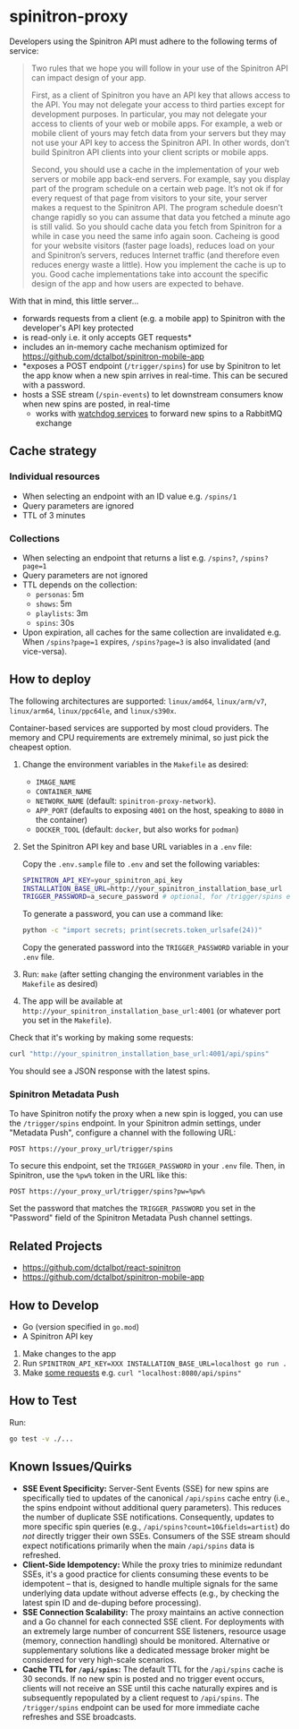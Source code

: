 # spinitron-proxy

Developers using the Spinitron API must adhere to the following terms of service:

> Two rules that we hope you will follow in your use of the Spinitron API can impact design of your app.
>
> First, as a client of Spinitron you have an API key that allows access to the API. You may not delegate your access to third parties except for development purposes. In particular, you may not delegate your access to clients of your web or mobile apps. For example, a web or mobile client of yours may fetch data from your servers but they may not use your API key to access the Spinitron API. In other words, don’t build Spinitron API clients into your client scripts or mobile apps.
>
> Second, you should use a cache in the implementation of your web servers or mobile app back-end servers. For example, say you display part of the program schedule on a certain web page. It’s not ok if for every request of that page from visitors to your site, your server makes a request to the Spinitron API. The program schedule doesn’t change rapidly so you can assume that data you fetched a minute ago is still valid. So you should cache data you fetch from Spinitron for a while in case you need the same info again soon. Cacheing is good for your website visitors (faster page loads), reduces load on your and Spinitron’s servers, reduces Internet traffic (and therefore even reduces energy waste a little). How you implement the cache is up to you. Good cache implementations take into account the specific design of the app and how users are expected to behave.

With that in mind, this little server...

- forwards requests from a client (e.g. a mobile app) to Spinitron with the developer's API key protected
- is read-only i.e. it only accepts GET requests*
- includes an in-memory cache mechanism optimized for <https://github.com/dctalbot/spinitron-mobile-app>
- *exposes a POST endpoint (`/trigger/spins`) for use by Spinitron to let the app know when a new spin arrives in real-time. This can be secured with a password.
- hosts a SSE stream (`/spin-events`) to let downstream consumers know when new spins are posted, in real-time
  - works with [watchdog services](https://github.com/WBOR-91-1-FM/wbor-api-watchdog) to forward new spins to a RabbitMQ exchange

## Cache strategy

### Individual resources

- When selecting an endpoint with an ID value e.g. `/spins/1`
- Query parameters are ignored
- TTL of 3 minutes

### Collections

- When selecting an endpoint that returns a list e.g. `/spins?`, `/spins?page=1`
- Query parameters are not ignored
- TTL depends on the collection:
  - `personas`: 5m
  - `shows`: 5m
  - `playlists`: 3m
  - `spins`: 30s
- Upon expiration, all caches for the same collection are invalidated e.g. When `/spins?page=1` expires, `/spins?page=3` is also invalidated (and vice-versa).

## How to deploy

The following architectures are supported: `linux/amd64`, `linux/arm/v7`, `linux/arm64`, `linux/ppc64le`, and `linux/s390x`.

Container-based services are supported by most cloud providers. The memory and CPU requirements are extremely minimal, so just pick the cheapest option.

1. Change the environment variables in the `Makefile` as desired:
   - `IMAGE_NAME`
   - `CONTAINER_NAME`
   - `NETWORK_NAME` (default: `spinitron-proxy-network`).
   - `APP_PORT` (defaults to exposing `4001` on the host, speaking to `8080` in the container)
   - `DOCKER_TOOL` (default: `docker`, but also works for `podman`)
2. Set the Spinitron API key and base URL variables in a `.env` file:

    Copy the `.env.sample` file to `.env` and set the following variables:

    ```bash
    SPINITRON_API_KEY=your_spinitron_api_key
    INSTALLATION_BASE_URL=http://your_spinitron_installation_base_url
    TRIGGER_PASSWORD=a_secure_password # optional, for /trigger/spins endpoint
    ```

    To generate a password, you can use a command like:

    ```bash
    python -c "import secrets; print(secrets.token_urlsafe(24))"
    ```

    Copy the generated password into the `TRIGGER_PASSWORD` variable in your `.env` file.

3. Run: `make` (after setting changing the environment variables in the `Makefile` as desired)
4. The app will be available at `http://your_spinitron_installation_base_url:4001` (or whatever port you set in the `Makefile`).

  Check that it's working by making some requests:

  ```bash
  curl "http://your_spinitron_installation_base_url:4001/api/spins"
  ```

  You should see a JSON response with the latest spins.

### Spinitron Metadata Push

To have Spinitron notify the proxy when a new spin is logged, you can use the `/trigger/spins` endpoint. In your Spinitron admin settings, under "Metadata Push", configure a channel with the following URL:

`POST https://your_proxy_url/trigger/spins`

To secure this endpoint, set the `TRIGGER_PASSWORD` in your `.env` file. Then, in Spinitron, use the `%pw%` token in the URL like this:

`POST https://your_proxy_url/trigger/spins?pw=%pw%`

Set the password that matches the `TRIGGER_PASSWORD` you set in the "Password" field of the Spinitron Metadata Push channel settings.

## Related Projects

- <https://github.com/dctalbot/react-spinitron>
- <https://github.com/dctalbot/spinitron-mobile-app>

## How to Develop

- Go (version specified in `go.mod`)
- A Spinitron API key

1. Make changes to the app
2. Run `SPINITRON_API_KEY=XXX INSTALLATION_BASE_URL=localhost go run .`
3. Make [some requests](https://spinitron.github.io/v2api/) e.g. `curl "localhost:8080/api/spins"`

## How to Test

Run:

```bash
go test -v ./...
```

## Known Issues/Quirks

- **SSE Event Specificity:** Server-Sent Events (SSE) for new spins are specifically tied to updates of the canonical `/api/spins` cache entry (i.e., the spins endpoint without additional query parameters). This reduces the number of duplicate SSE notifications. Consequently, updates to more specific spin queries (e.g., `/api/spins?count=10&fields=artist`) do *not* directly trigger their own SSEs. Consumers of the SSE stream should expect notifications primarily when the main `/api/spins` data is refreshed.
- **Client-Side Idempotency:** While the proxy tries to minimize redundant SSEs, it's a good practice for clients consuming these events to be idempotent – that is, designed to handle multiple signals for the same underlying data update without adverse effects (e.g., by checking the latest spin ID and de-duping before processing).
- **SSE Connection Scalability:** The proxy maintains an active connection and a Go channel for each connected SSE client. For deployments with an extremely large number of concurrent SSE listeners, resource usage (memory, connection handling) should be monitored. Alternative or supplementary solutions like a dedicated message broker might be considered for very high-scale scenarios.
- **Cache TTL for `/api/spins`:** The default TTL for the `/api/spins` cache is 30 seconds. If no new spin is posted and no trigger event occurs, clients will not receive an SSE until this cache naturally expires and is subsequently repopulated by a client request to `/api/spins`. The `/trigger/spins` endpoint can be used for more immediate cache refreshes and SSE broadcasts.
